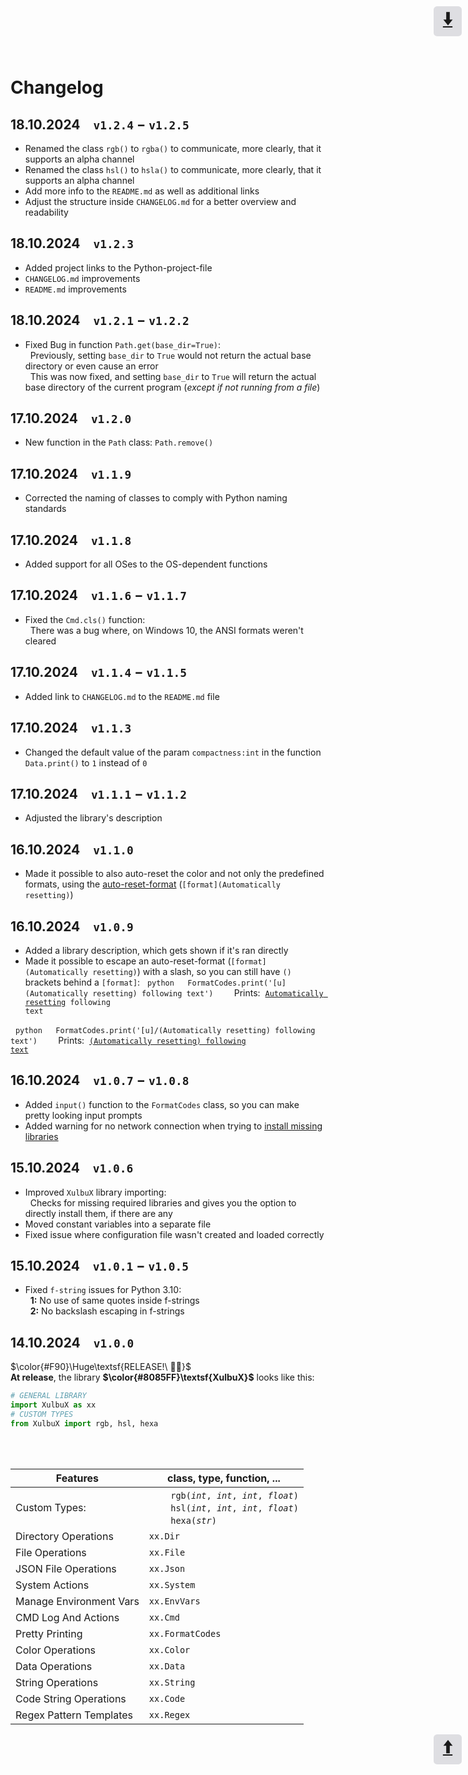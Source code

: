 <div id="top" style="width:45px; height:45px; right:10px; top:10px; position:absolute">
  <a href="#release"><abbr title="go to bottom" style="text-decoration:none">
    <div style="
      font-size: 2em;
      font-weight: bold;
      background: #88889845;
      border-radius: 0.2em;
      text-align: center;
      justify-content: center;
    ">🠫</div>
  </abbr></a>
</div>


# <br><b>Changelog</b><br>


## 18.10.2024 `v1.2.4` − `v1.2.5`
* Renamed the class `rgb()` to `rgba()` to communicate, more clearly, that it supports an alpha channel
* Renamed the class `hsl()` to `hsla()` to communicate, more clearly, that it supports an alpha channel
* Add more info to the `README.md` as well as additional links
* Adjust the structure inside `CHANGELOG.md` for a better overview and readability

## 18.10.2024 `v1.2.3`
* Added project links to the Python-project-file
* `CHANGELOG.md` improvements
* `README.md` improvements

## 18.10.2024 `v1.2.1` − `v1.2.2`
* Fixed Bug in function `Path.get(base_dir=True)`:<br>
  Previously, setting `base_dir` to `True` would not return the actual base directory or even cause an error<br>
  This was now fixed, and setting `base_dir` to `True` will return the actual base directory of the current program (*except if not running from a file*)

## 17.10.2024 `v1.2.0`
* New function in the `Path` class: `Path.remove()`

## 17.10.2024 `v1.1.9`
* Corrected the naming of classes to comply with Python naming standards

## 17.10.2024 `v1.1.8`
* Added support for all OSes to the OS-dependent functions

## 17.10.2024 `v1.1.6` − `v1.1.7`
* Fixed the `Cmd.cls()` function:<br>
  There was a bug where, on Windows 10, the ANSI formats weren't cleared

## 17.10.2024 `v1.1.4` − `v1.1.5`
* Added link to `CHANGELOG.md` to the `README.md` file

## 17.10.2024 `v1.1.3`
* Changed the default value of the param `compactness:int` in the function `Data.print()` to `1` instead of `0`

## 17.10.2024 `v1.1.1` − `v1.1.2`
* Adjusted the library's description

## 16.10.2024 `v1.1.0`
* Made it possible to also auto-reset the color and not only the predefined formats, using the [auto-reset-format](#auto-reset-format) (`[format](Automatically resetting)`)

## 16.10.2024 `v1.0.9`
* Added a library description, which gets shown if it's ran directly
* Made it possible to escape an <span id="auto-reset-format">auto-reset-format</span> (`[format](Automatically resetting)`) with a slash, so you can still have `()` brackets behind a `[format]`:
  ```python
  FormatCodes.print('[u](Automatically resetting) following text')
  ```
  Prints:  <code><u>Automatically resetting</u> following text</code>

  ```python
  FormatCodes.print('[u]/(Automatically resetting) following text')
  ```
  Prints:  <code><u>(Automatically resetting) following text</u></code>

## 16.10.2024 `v1.0.7` − `v1.0.8`
* Added `input()` function to the `FormatCodes` class, so you can make pretty looking input prompts
* Added warning for no network connection when trying to [install missing libraries](#improved-lib-importing)

## 15.10.2024 `v1.0.6`
* <span id="improved-lib-importing">Improved `XulbuX` library importing:</span><br>
  Checks for missing required libraries and gives you the option to directly install them, if there are any
* Moved constant variables into a separate file
* Fixed issue where configuration file wasn't created and loaded correctly

## 15.10.2024 `v1.0.1` − `v1.0.5`
* Fixed `f-string` issues for Python 3.10:<br>
  **1:** No use of same quotes inside f-strings<br>
  **2:** No backslash escaping in f-strings

## <span id="release">14.10.2024 `v1.0.0`</span>
$\color{#F90}\Huge\textsf{RELEASE!\ 🤩🎉}$<br>
**At release**, the library **$\color{#8085FF}\textsf{XulbuX}$** looks like this:
```python
# GENERAL LIBRARY
import XulbuX as xx
# CUSTOM TYPES
from XulbuX import rgb, hsl, hexa
```
<table>
  <thead>
    <tr>
      <th>Features</th>
      <th>class, type, function, ...</th>
    </tr>
  </thead>
  <tbody>
    <tr>
      <td>Custom Types:</td>
      <td>
        <code>rgb(<em>int</em>, <em>int</em>, <em>int</em>, <em>float</em>)</code><br>
        <code>hsl(<em>int</em>, <em>int</em>, <em>int</em>, <em>float</em>)</code><br>
        <code>hexa(<em>str</em>)</code>
      </td>
    </tr><tr>
      <td>Directory Operations</td>
      <td><code>xx.Dir</code></td>
    </tr><tr>
      <td>File Operations</td>
      <td><code>xx.File</code></td>
    </tr><tr>
      <td>JSON File Operations</td>
      <td><code>xx.Json</code></td>
    </tr><tr>
      <td>System Actions</td>
      <td><code>xx.System</code></td>
    </tr><tr>
      <td>Manage Environment Vars</td>
      <td><code>xx.EnvVars</code></td>
    </tr><tr>
      <td>CMD Log And Actions</td>
      <td><code>xx.Cmd</code></td>
    </tr><tr>
      <td>Pretty Printing</td>
      <td><code>xx.FormatCodes</code></td>
    </tr><tr>
      <td>Color Operations</td>
      <td><code>xx.Color</code></td>
    </tr><tr>
      <td>Data Operations</td>
      <td><code>xx.Data</code></td>
    </tr><tr>
      <td>String Operations</td>
      <td><code>xx.String</code></td>
    </tr><tr>
      <td>Code String Operations</td>
      <td><code>xx.Code</code></td>
    </tr><tr>
      <td>Regex Pattern Templates</td>
      <td><code>xx.Regex</code></td>
    </tr>
  </tbody>
</table>


<div id="bottom" style="width:45px; height:45px; right:10px; position:absolute">
  <a href="#top"><abbr title="go to top" style="text-decoration:none">
    <div style="
      font-size: 2em;
      font-weight: bold;
      background: #88889845;
      border-radius: 0.2em;
      text-align: center;
      justify-content: center;
    ">🠩</div>
  </abbr></a>
</div>
